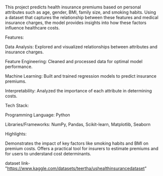 This project predicts health insurance premiums based on personal attributes such as age, gender, BMI, family size, and smoking habits. Using a dataset that captures the relationship between these features and medical insurance charges, the model provides insights into how these factors influence healthcare costs.

Features:

Data Analysis: Explored and visualized relationships between attributes and insurance charges.

Feature Engineering: Cleaned and processed data for optimal model performance.

Machine Learning: Built and trained regression models to predict insurance premiums.

Interpretability: Analyzed the importance of each attribute in determining costs.

Tech Stack:

Programming Language: Python

Libraries/Frameworks: NumPy, Pandas, Scikit-learn, Matplotlib, Seaborn

Highlights:

Demonstrates the impact of key factors like smoking habits and BMI on premium costs. Offers a practical tool for insurers to estimate premiums and for users to understand cost determinants.


dataset link-"https://www.kaggle.com/datasets/teertha/ushealthinsurancedataset"
